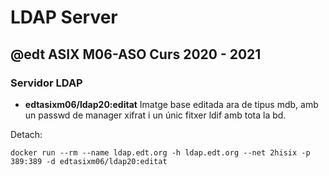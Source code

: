 # LDAP Server
## @edt ASIX M06-ASO Curs 2020 - 2021
### Servidor LDAP

* **edtasixm06/ldap20:editat** Imatge base editada ara de tipus mdb, amb
   un passwd de manager xifrat i un únic fitxer ldif amb tota la bd.

Detach:
```
docker run --rm --name ldap.edt.org -h ldap.edt.org --net 2hisix -p 389:389 -d edtasixm06/ldap20:editat 
```





